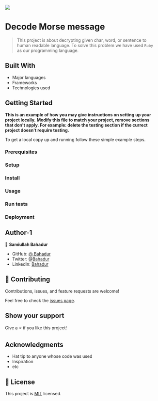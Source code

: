 ![](https://img.shields.io/badge/Microverse-blueviolet)

# Decode Morse message

> This project is about decrypting given char, word, or sentence to human readable language. To solve this problem we have used `Ruby` as our programming language.


## Built With

- Major languages
- Frameworks
- Technologies used


## Getting Started

**This is an example of how you may give instructions on setting up your project locally.**
**Modify this file to match your project, remove sections that don't apply. For example: delete the testing section if the currect project doesn't require testing.**


To get a local copy up and running follow these simple example steps.

### Prerequisites

### Setup

### Install

### Usage

### Run tests

### Deployment



## Author-1

👤 **Samiullah Bahadur**
- GitHub: [@ Bahadur](https://github.com/samiullahbahadur)
- Twitter: [@Bahadur](https://twitter.com/Samiull88496331)
- LinkedIn: [Bahadur](https://www.linkedin.com/in/jsivahera/)




## 🤝 Contributing

Contributions, issues, and feature requests are welcome!

Feel free to check the [issues page](../../issues/).

## Show your support

Give a ⭐️ if you like this project!

## Acknowledgments

- Hat tip to anyone whose code was used
- Inspiration
- etc

## 📝 License

This project is [MIT](./MIT.md) licensed.
